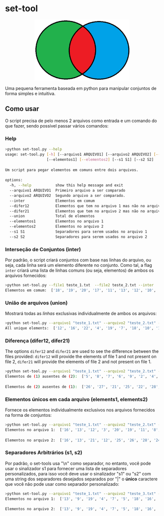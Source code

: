 # set-tool

<p align="center"><img src="https://raw.githubusercontent.com/joaopedrolourencoaffonso/set-tool/main/logo.png" width="312" height="200"></p>

Uma pequena ferramenta baseada em python para manipular conjuntos de forma simples e intuitiva.

## Como usar

O script precisa de pelo menos 2 arquivos como entrada e um comando do que fazer, sendo possível passar vários comandos:

### Help
```bash
>python set-tool.py --help
usage: set-tool.py [-h] [--arquivo1 ARQUIVO1] [--arquivo2 ARQUIVO2] [--inter] [--difer12] [--difer21] [--union]
                   [--elementos1] [--elementos2] [--s1 S1] [--s2 S2]

Um script para pegar elementos em comuns entre dois arquivos.

options:
  -h, --help           show this help message and exit
  --arquivo1 ARQUIVO1  Primeiro arquivo a ser comparado
  --arquivo2 ARQUIVO2  Segundo arquivo a ser comparado.
  --inter              Elementos em comum
  --difer12            Elementos que tem no arquivo 1 mas não no arquivo 2
  --difer21            Elementos que tem no arquivo 2 mas não no arquivo 1
  --union              Total de elementos
  --elementos1         Elementos no arquivo 1
  --elementos2         Elementos no arquivo 2
  --s1 S1              Separadores para serem usados no arquivo 1
  --s2 S2              Separadores para serem usados no arquivo 2
```

### Interseção de Conjuntos (**inter**)
Por padrão, o script criará conjuntos com base nas linhas do arquivo, ou seja, cada linha será um elemento diferente no conjunto. Como tal, a flag ```inter``` criará uma lista de linhas comuns (ou seja, elementos) de ambos os arquivos fornecidos:
```bash
>python set-tool.py --file1 teste_1.txt  --file2 teste_2.txt --inter
Elementos em comum:  ['18', '19', '20', '17', '11', '13', '12', '10', '15', '14', '16']
```

### União de arquivos (**union**)
Mostrará todas as *linhas* exclusivas individualmente de ambos os arquivos:
```bash
>python set-tool.py --arquivo1 "teste_1.txt" --arquivo2 "teste_2.txt" --union
All unique elements:  ['12', '16', '22', '4', '19', '7', '18', '10', '15', '28', '26', '9', '2', '11', '13', '29', '6', '21', '23', '25', '27', '24', '5', '20', '1', '3', '17', '14', '8']
```

### Diferença (**difer12**, **difer21**)
The options ```difer12``` and ```difer21``` are used to see the difference between the files provided: ```difer12``` will provide the elements of file 1 and not present on file 2, ```difer21``` will provide the elements of file 2 and not present on file 1.

```bash
>python set-tool.py --arquivo1 "teste_1.txt" --arquivo2 "teste_2.txt" --difer12 --difer21
Elementos de (1) ausentes de (2):  ['5', '8', '7', '6', '9', '2', '4', '3', '1']

Elementos de (2) ausentes de (1):  ['26', '27', '21', '25', '22', '28', '29', '24', '23']
```

### Elementos únicos em cada arquivo (**elements1**, **elements2**)
Fornece os elementos individualmente exclusivos nos arquivos fornecidos na forma de conjuntos:
```bash
>python set-tool.py --arquivo1 "teste_1.txt" --arquivo2 "teste_2.txt" --elementos1 --elementos2
Elementos no arquivo 1:  ['16', '13', '12', '3', '20', '19', '11', '8', '18', '7', '9', '6', '5', '17', '15', '2', '14', '4', '1', '10']

Elementos no arquivo 2:  ['16', '13', '21', '12', '25', '26', '28', '24', '20', '23', '19', '29', '11', '22', '18', '27', '17', '15', '14', '10']
```

### Separadores Arbitrários (**s1**, **s2**)
Por padrão, o set-tools usa "\n" como separador, no entanto, você pode usar o sinalizador s1 para fornecer uma lista de separadores personalizados, para isso você deve usar o sinalizador "s1" ou "s2" com uma string dos separadores desejados separados por "|" o **único** caractere que você não pode usar como separador personalizado:
```bash
>python set-tool.py --arquivo1 "teste_1.txt" --arquivo2 "teste_3.txt" --s2 "\n|;|-" --elementos1 --elementos2
Elementos no arquivo 1:  ['13', '9', '19', '4', '7', '5', '18', '16', '10', '11', '15', '8', '17', '6', '3', '14', '12', '1', '2', '20']

Elementos no arquivo 2:  ['13', '9', '19', '4', '7', '5', '18', '16', '10', '11', '15', '8', '17', '6', '3', '14', '12', '1', '2', '20']
```

